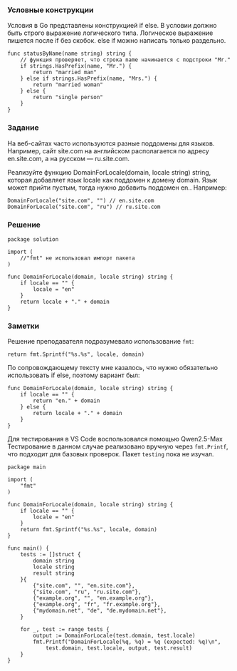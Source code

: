 ### Условные конструкции  

Условия в Go представлены конструкцией if else. В условии должно быть строго выражение логического типа. Логическое выражение пишется после if без скобок. else if можно написать только раздельно.  

```
func statusByName(name string) string {
	// функция проверяет, что строка name начинается с подстроки "Mr."
	if strings.HasPrefix(name, "Mr.") {
		return "married man"
	} else if strings.HasPrefix(name, "Mrs.") {
		return "married woman"
	} else {
		return "single person"
	}
}
```

### Задание  

На веб-сайтах часто используются разные поддомены для языков. Например, сайт site.com на английском располагается по адресу en.site.com, а на русском — ru.site.com.  

Реализуйте функцию DomainForLocale(domain, locale string) string, которая добавляет язык locale как поддомен к домену domain. Язык может прийти пустым, тогда нужно добавить поддомен en.. Например:  
```
DomainForLocale("site.com", "") // en.site.com
DomainForLocale("site.com", "ru") // ru.site.com
```

### Решение  

```
package solution

import (
	//"fmt" не использовал импорт пакета
)

func DomainForLocale(domain, locale string) string {
    if locale == "" {
        locale = "en"
    }
    return locale + "." + domain
}
```

### Заметки  

Решение преподавателя подразумевало использование `fmt`:  
```
return fmt.Sprintf("%s.%s", locale, domain)
```

По сопровождающему тексту мне казалось, что нужно обязательно использовать if else, поэтому вариант был:   

```
func DomainForLocale(domain, locale string) string {
    if locale == "" {
        return "en." + domain
    } else {
        return locale + "." + domain
    }
}
```

Для тестирования в VS Code воспользовался помощью Qwen2.5-Max  
Тестирование в данном случае реализовано вручную через `fmt.Printf`,  что подходит для базовых проверок. Пакет `testing` пока не изучал.  

```
package main

import (
	"fmt"
)

func DomainForLocale(domain, locale string) string {
	if locale == "" {
		locale = "en"
	}
	return fmt.Sprintf("%s.%s", locale, domain)
}

func main() {
	tests := []struct {
		domain string
		locale string
		result string
	}{
		{"site.com", "", "en.site.com"},
		{"site.com", "ru", "ru.site.com"},
		{"example.org", "", "en.example.org"},
		{"example.org", "fr", "fr.example.org"},
		{"mydomain.net", "de", "de.mydomain.net"},
	}

	for _, test := range tests {
		output := DomainForLocale(test.domain, test.locale)
		fmt.Printf("DomainForLocale(%q, %q) = %q (expected: %q)\n",
			test.domain, test.locale, output, test.result)
	}
}
```